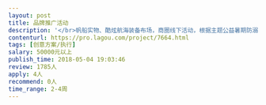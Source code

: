 ```yaml
---                
layout: post       
title: 品牌推广活动           
description: '</br>帆船实物、酷炫航海装备布场，商圈线下活动，根据主题公益暑期防溺水自救、航海文化、职业体验、绳结风向等专业的活动内容，策划3场现场活动与执行。现场吸引参家长关注公众号、小程序。</br>要求在北京</br>'     
contenturl: https://pro.lagou.com/project/7664.html      
tags: [创意方案/执行]            
salary: 50000元以上          
publish_time: 2018-05-04 19:03:46         
review: 1785人                   
apply: 4人                   
recommend: 0人                   
time_range: 2-4周              
---                 
```

